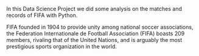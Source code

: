 In this Data Science Project we did some analysis on the matches and records of FIFA with Python.

FIFA founded in 1904 to provide unity among national soccer associations, the Federation Internationale de Football Association (FIFA) boasts 209 members, rivaling that of the United Nations, and is arguably the most prestigious sports organization in the world.
